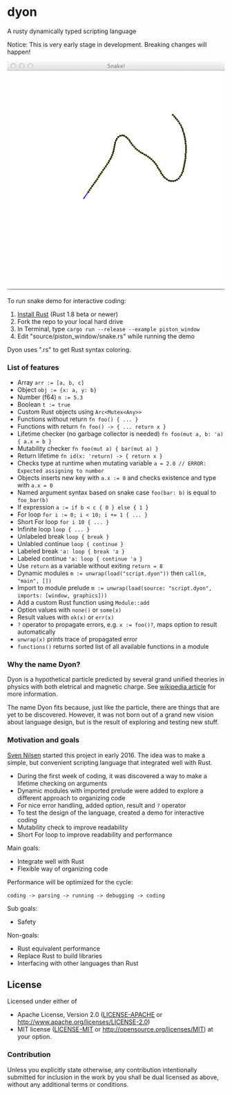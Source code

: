 # dyon
A rusty dynamically typed scripting language

Notice: This is very early stage in development. Breaking changes will happen!

![snake](./images/snake.png)

To run snake demo for interactive coding:

1. [Install Rust](https://www.rust-lang.org/) (Rust 1.8 beta or newer)
2. Fork the repo to your local hard drive
3. In Terminal, type `cargo run --release --example piston_window`
4. Edit "source/piston_window/snake.rs" while running the demo

Dyon uses ".rs" to get Rust syntax coloring.

### List of features

- Array `arr := [a, b, c]`
- Object `obj := {x: a, y: b}`
- Number (f64) `n := 5.3`
- Boolean `t := true`
- Custom Rust objects using `Arc<Mutex<Any>>`
- Functions without return `fn foo() { ... }`
- Functions with return `fn foo() -> { ... return x }`
- Lifetime checker (no garbage collector is needed) `fn foo(mut a, b: 'a) { a.x = b }`
- Mutability checker `fn foo(mut a) { bar(mut a) }`
- Return lifetime `fn id(x: 'return) -> { return x }`
- Checks type at runtime when mutating variable `a = 2.0 // ERROR: Expected assigning to number`
- Objects inserts new key with `a.x := 0` and checks existence and type with `a.x = 0`
- Named argument syntax based on snake case `foo(bar: b)` is equal to `foo_bar(b)`
- If expression `a := if b < c { 0 } else { 1 }`
- For loop `for i := 0; i < 10; i += 1 { ... }`
- Short For loop `for i 10 { ... }`
- Infinite loop `loop { ... }`
- Unlabeled break `loop { break }`
- Unlabled continue `loop { continue }`
- Labeled break `'a: loop { break 'a }`
- Labeled continue `'a: loop { continue 'a }`
- Use `return` as a variable without exiting `return = 8`
- Dynamic modules `m := unwrap(load("script.dyon"))` then `call(m, "main", [])`
- Import to module prelude `m := unwrap(load(source: "script.dyon", imports: [window, graphics]))`
- Add a custom Rust function using `Module::add`
- Option values with `none()` or `some(x)`
- Result values with `ok(x)` or `err(x)`
- `?` operator to propagate errors, e.g. `x := foo()?`, maps option to result automatically
- `unwrap(x)` prints trace of propagated error
- `functions()` returns sorted list of all available functions in a module

### Why the name Dyon?

Dyon is a hypothetical particle predicted by several grand unified theories in physics with both eletrical and magnetic charge. See [wikipedia article](https://en.wikipedia.org/wiki/Dyon) for more information.

The name Dyon fits because, just like the particle, there are things that are yet to be discovered.
However, it was not born out of a grand new vision about language design,
but is the result of exploring and testing new stuff.

### Motivation and goals

[Sven Nilsen](https://github.com/bvssvni/) started this project in early 2016.
The idea was to make a simple, but convenient scripting language that integrated well with Rust.

- During the first week of coding, it was discovered a way to make a lifetime checking on arguments
- Dynamic modules with imported prelude were added to explore a different approach to organizing code
- For nice error handling, added option, result and `?` operator
- To test the design of the language, created a demo for interactive coding
- Mutability check to improve readability
- Short For loop to improve readability and performance

Main goals:

- Integrate well with Rust
- Flexible way of organizing code

Performance will be optimized for the cycle:

```
coding -> parsing -> running -> debugging -> coding
```

Sub goals:

- Safety

Non-goals:

- Rust equivalent performance
- Replace Rust to build libraries
- Interfacing with other languages than Rust

## License

Licensed under either of
 * Apache License, Version 2.0 ([LICENSE-APACHE](LICENSE-APACHE) or http://www.apache.org/licenses/LICENSE-2.0)
 * MIT license ([LICENSE-MIT](LICENSE-MIT) or http://opensource.org/licenses/MIT)
at your option.

### Contribution

Unless you explicitly state otherwise, any contribution intentionally submitted
for inclusion in the work by you shall be dual licensed as above, without any
additional terms or conditions.
